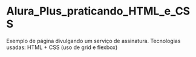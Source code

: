 # Alura_Plus_praticando_HTML_e_CSS
Exemplo de página divulgando um serviço de assinatura. Tecnologias usadas: HTML + CSS (uso de grid e flexbox)
